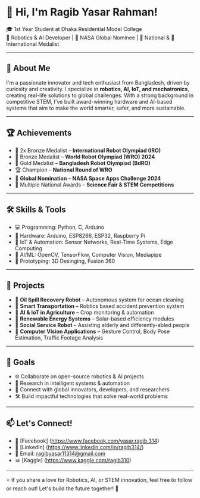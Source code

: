# 👋 Hi, I'm Ragib Yasar Rahman!

🎓 1st Year Student at Dhaka Residential Model College  
🤖 Robotics & AI Developer | 🚀 NASA Global Nominee | 🥇 National & 🥉 International Medalist

---

## 🚀 About Me

I'm a passionate innovator and tech enthusiast from Bangladesh, driven by curiosity and creativity. I specialize in **robotics, AI, IoT, and mechatronics**, creating real-life solutions to global challenges. With a strong background in competitive STEM, I've built award-winning hardware and AI-based systems that aim to make the world smarter, safer, and more sustainable.

---

## 🏆 Achievements

- 🥉 2x Bronze Medalist – **International Robot Olympiad (IRO)**
- 🥉 Bronze Medalist – **World Robot Olympiad (WRO) 2024**
- 🥇 Gold Medalist – **Bangladesh Robot Olympiad (BdRO)**
- 🏆 Champion – **National Round of WRO**
- 🚀 **Global Nomination** – **NASA Space Apps Challenge 2024**
- 🧪 Multiple National Awards – **Science Fair & STEM Competitions**

---

## 🛠️ Skills & Tools

- 💻 Programming: Python, C, Arduino
- 🤖 Hardware: Arduino, ESP8266, ESP32, Raspberry Pi
- 📡 IoT & Automation: Sensor Networks, Real-Time Systems, Edge Computing
- 🧠 AI/ML: OpenCV, TensorFlow, Computer Vision, Mediapipe
- 🧰 Prototyping: 3D Desinging, Fusion 360

---

## 📌 Projects

- 🌊 **Oil Spill Recovery Robot** – Autonomous system for ocean cleaning
- 🚗 **Smart Transportation** – Robtics based accident prevention system
- 🌾 **AI & IoT in Agriculture** – Crop monitoring & automation
- 🔋 **Renewable Energy Systems** – Solar-based efficiency modules
- 🤖 **Social Service Robot** – Assisting elderly and differently-abled people
- 🧠 **Computer Vision Applications** – Gesture Control, Body Pose Estimation, Traffic Footage Analysis
---

## 🎯 Goals

- 🌐 Collaborate on open-source robotics & AI projects
- 🧪 Research in intelligent systems & automation
- 🤝 Connect with global innovators, developers, and researchers
- 🛠️ Build impactful technologies that solve real-world problems

---

## 📫 Let's Connect!

- 👤 [Facebook] (https://www.facebook.com/yasar.ragib.314)
- 💼 [LinkedIn] (https://www.linkedin.com/in/ragib314/)
- 📧 Email: ragibyasar11314@gmail.com
- 📊 [Kaggle] (https://www.kaggle.com/ragib310)

---

⭐ If you share a love for Robotics, AI, or STEM innovation, feel free to follow or reach out! Let's build the future together! 🌟
